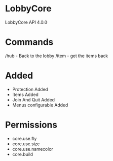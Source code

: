 # LobbyCore
LobbyCore API 4.0.0

# Commands
/hub - Back to the lobby
/item - get the items back

# Added

- Protection Added
- Items Added
- Join And Quit Added
- Menus configurable Added

# Permissions
- core.use.fly
- core.use.size
- core.use.namecolor
- core.build
